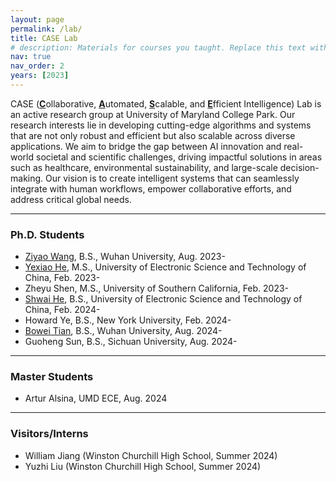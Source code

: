 ```yaml
---
layout: page
permalink: /lab/
title: CASE Lab
# description: Materials for courses you taught. Replace this text with your description.
nav: true
nav_order: 2
years: [2023]
---
```

CASE (<b><u>C</u></b>ollaborative, <b><u>A</u></b>utomated, <b><u>S</u></b>calable, and <b><u>E</u></b>fficient Intelligence) Lab is an active research group at University of Maryland College Park. Our research interests lie in developing cutting-edge algorithms and systems that are not only robust and efficient but also scalable across diverse applications. We aim to bridge the gap between AI innovation and real-world societal and scientific challenges, driving impactful solutions in areas such as healthcare, environmental sustainability, and large-scale decision-making. Our vision is to create intelligent systems that can seamlessly integrate with human workflows, empower collaborative efforts, and address critical global needs.

---
### Ph.D. Students
- [Ziyao Wang](https://ziyaow-about.netlify.app/), B.S., Wuhan University, Aug. 2023-
- [Yexiao He](www.yexiaohe.com), M.S., University of Electronic Science and Technology of China, Feb. 2023-
- Zheyu Shen, M.S., University of Southern California, Feb. 2023-
- [Shwai He](https://shwai-he.github.io/), B.S., University of Electronic Science and Technology of China, Feb. 2024-
- Howard Ye, B.S., New York University, Feb. 2024-
- [Bowei Tian](https://bowei.netlify.app/), B.S., Wuhan University, Aug. 2024-
- Guoheng Sun, B.S., Sichuan University, Aug. 2024-

---
### Master Students
- Artur Alsina, UMD ECE, Aug. 2024

---
### Visitors/Interns
- William Jiang (Winston Churchill High School, Summer 2024)
- Yuzhi Liu (Winston Churchill High School, Summer 2024)